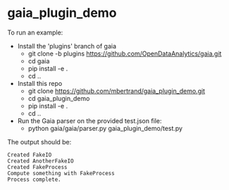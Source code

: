 # gaia_plugin_demo

To run an example:

  - Install the 'plugins' branch of gaia
    - git clone -b plugins https://github.com/OpenDataAnalytics/gaia.git
    - cd gaia
    - pip install -e .
    - cd ..
  - Install this repo
    - git clone https://github.com/mbertrand/gaia_plugin_demo.git
    - cd gaia_plugin_demo
    - pip install -e .
    - cd ..
  - Run the Gaia parser on the provided test.json file:
    - python gaia/gaia/parser.py gaia_plugin_demo/test.py

The output should be:

```
Created FakeIO
Created AnotherFakeIO
Created FakeProcess
Compute something with FakeProcess
Process complete.
```
